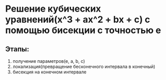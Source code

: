 # Решение кубических уравнений(x^3 + ax^2 + bx + c) с помощью бисекции с точностью e

## Этапы:

1. получение параметров(e, a, b, c)
2. локализация(превращение бесконечного интервала в конечный)
3. бисекция на конечном интервале